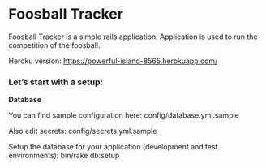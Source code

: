 # Foosball Tracker

Foosball Tracker is a simple rails application. Application is used to run the competition of the foosball. 

Heroku version: https://powerful-island-8565.herokuapp.com/


### Let’s start with a setup:

**Database**

You can find sample configuration here:
config/database.yml.sample

Also edit secrets:
config/secrets.yml.sample

Setup the database for your application (development and test environments):
bin/rake db:setup
